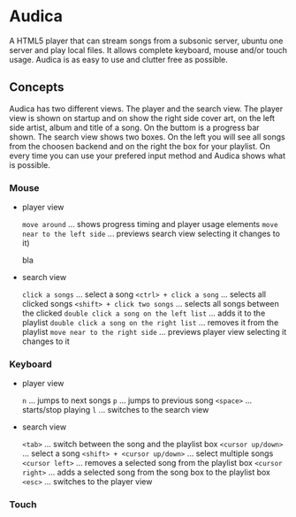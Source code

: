 Audica
=====

A HTML5 player that can stream songs from a subsonic server, ubuntu one server and play local files.
It allows complete keyboard, mouse and/or touch usage. Audica is as easy to use and clutter free
as possible.

Concepts
-------

Audica has two different views. The player and the search view. The player view is shown on startup and
on show the right side cover art, on the left side artist, album and title of a song. On the buttom is
a progress bar shown. The search view shows two boxes. On the left you will see all songs from the choosen
backend and on the right the box for your playlist.
On every time you can use your prefered input method and Audica shows what is possible.

### Mouse

* player view

    `move around` ... shows progress timing and player usage elements
    `move near to the left side` ... previews search view selecting it changes to it)

    bla

* search view

    `click a songs` ... select a song
    `<ctrl> + click a song` ... selects all clicked songs
    `<shift> + click two songs` ... selects all songs between the clicked
    `double click a song on the left list` ... adds it to the playlist
    `double click a song on the right list` ... removes it from the playlist
    `move near to the right side` ... previews player view selecting it changes to it

### Keyboard

* player view

    `n` ... jumps to next songs
    `p` ... jumps to previous song
    `<space>` ... starts/stop playing
    `l` ... switches to the search view

* search view

    `<tab>` ... switch between the song and the playlist box
    `<cursor up/down>` ... select a song
    `<shift> + <cursor up/down>` ... select multiple songs
    `<cursor left>` ... removes a selected song from the playlist box
    `<cursor right>` ... adds a selected song from the song box to the playlist box
    `<esc>` ... switches to the player view

### Touch

